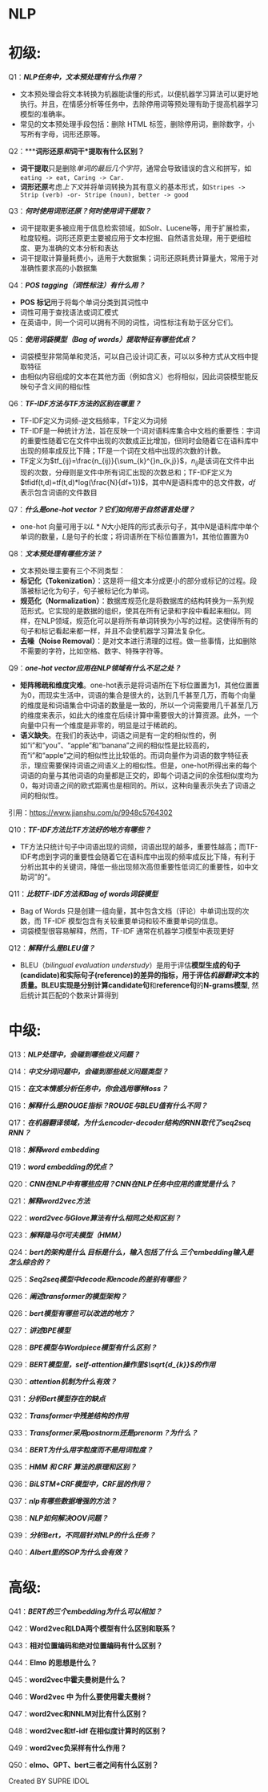 # NLP

# 初级:

Q1：***NLP任务中，文本预处理有什么作用？***

- 文本预处理会将文本转换为机器能读懂的形式，以便机器学习算法可以更好地执行。并且，在情感分析等任务中，去除停用词等预处理有助于提高机器学习模型的准确率。
- 常见的文本预处理手段包括：删除 HTML 标签，删除停用词，删除数字，小写所有字母，词形还原等。

Q2：*****词形还原*和*词干*提取有什么区别？**

- **词干提取**只是删除*单词的最后几个字符*，通常会导致错误的含义和拼写，如`eating -> eat, Caring -> Car.`
- **词形还原**考虑*上下文*并将单词转换为其有意义的基本形式，如`Stripes -> Strip (verb) -or- Stripe (noun), better -> good`

Q3：***何时使用词形还原？何时使用词干提取？***

- 词干提取更多被应用于信息检索领域，如Solr、Lucene等，用于扩展检索，粒度较粗。词形还原更主要被应用于文本挖掘、自然语言处理，用于更细粒度、更为准确的文本分析和表达
- 词干提取计算量耗费小，适用于大数据集；词形还原耗费计算量大，常用于对准确性要求高的小数据集

Q4：***POS tagging（词性标注）有什么用？***

- **POS 标记**用于将每个单词分类到其词性中
- 词性可用于查找语法或词汇模式
- 在英语中，同一个词可以拥有不同的词性，词性标注有助于区分它们。

Q5：***使用词袋模型（Bag of words）提取特征有哪些优点？***

- 词袋模型非常简单和灵活，可以自己设计词汇表，可以以多种方式从文档中提取特征
- 由相似内容组成的文本在其他方面（例如含义）也将相似，因此词袋模型能反映句子含义间的相似性

Q6：***TF-IDF方法与TF方法的区别在哪里？***

- TF-IDF定义为词频-逆文档频率，TF定义为词频
- TF-IDF是一种统计方法，旨在反映一个词对语料库集合中文档的重要性：字词的重要性随着它在文件中出现的次数成正比增加，但同时会随着它在语料库中出现的频率成反比下降；TF是一个词在文档中出现的次数的计数。
- TF定义为$tf_{ij}=\frac{n_{ij}}{\sum_{k}^{}n_{k,j}}$，$n_{ij}$是该词在文件中出现的次数，分母则是文件中所有词汇出现的次数总和；TF-IDF定义为$tfidf(t,d)=tf(t,d)*log(\frac{N}{df+1})$，其中$N$是语料库中的总文件数，$df$表示包含词语的文件数目

Q7：***什么是one-hot vector？它们如何用于自然语言处理？***

- one-hot 向量可用于以$L*N$大小矩阵的形式表示句子，其中$N$是语料库中单个单词的数量，$L$是句子的长度；将词语所在下标位置置为1，其他位置置为0

Q8：***文本预处理有哪些方法？***

- 文本预处理主要有三个不同类型：
- **标记化（Tokenization）**：这是将一组文本分成更小的部分或标记的过程。段落被标记化为句子，句子被标记化为单词。
- **规范化（Normalization）**：数据库规范化是将数据库的结构转换为一系列规范形式。它实现的是数据的组织，使其在所有记录和字段中看起来相似。同样，在NLP领域，规范化可以是将所有单词转换为小写的过程。这使得所有的句子和标记看起来都一样，并且不会使机器学习算法复杂化。
- **去噪（Noise Removal）**：是对文本进行清理的过程。做一些事情，比如删除不需要的字符，比如空格、数字、特殊字符等。

Q9：***one-hot vector应用在NLP领域有什么不足之处？***

- **矩阵稀疏和维度灾难**。one-hot表示是将词语所在下标位置置为1，其他位置置为0，而现实生活中，词语的集合是很大的，达到几千甚至几万，而每个向量的维度是和词语集合中词语的数量是一致的，所以一个词需要用几千甚至几万的维度来表示，如此大的维度在后续计算中需要很大的计算资源。此外，一个向量中只有一个维度是非零的，明显是过于稀疏的。
- **语义缺失**。在我们的表达中，词语之间是有一定的相似性的，例如“i”和“you”、“apple”和“banana”之间的相似性是比较高的，而“i”和“apple”之间的相似性比比较低的。而词向量作为词语的数字特征表示，理应需要保持词语之间语义上的相似性。但是，one-hot所得出来的每个词语的向量与其他词语的向量都是正交的，即每个词语之间的余弦相似度均为0，每对词语之间的欧式距离也是相同的。所以，这种向量表示失去了词语之间的相似性。

引用：https://www.jianshu.com/p/9948c5764302

Q10：***TF-IDF方法比TF方法好的地方有哪些？***

- TF方法只统计句子中词语出现的词频，词语出现的越多，重要性越高；而TF-IDF考虑到字词的重要性会随着它在语料库中出现的频率成反比下降，有利于分析出其中的关键词，降低一些出现频次高但重要性低词汇的重要性，如中文助词”的“。

Q11：***比较TF-IDF方法和Bag of words词袋模型***

- Bag of Words 只是创建一组向量，其中包含文档（评论）中单词出现的次数，而 TF-IDF 模型包含有关较重要单词和较不重要单词的信息。
- 词袋模型很容易解释，然而，TF-IDF 通常在机器学习模型中表现更好

Q12：***解释什么是BLEU值？***

- BLEU（*bilingual evaluation understudy*）是用于评估**模型生成的句子(candidate)**和**实际句子(reference)**的差异的指标，用于评估*机器翻译*文本的质量。BLEU实现是分别计算**candidate句**和**reference句**的**N-grams模型**, 然后统计其匹配的个数来计算得到

# 中级:

Q13：***NLP处理中，会碰到哪些歧义问题？***

Q14：***中文分词问题中，会碰到那些歧义问题类型？***

Q15：***在文本情感分析任务中，你会选用哪种loss？***

Q16：***解释什么是ROUGE指标？ROUGE与BLEU值有什么不同？***

Q17：***在机器翻译领域，为什么encoder-decoder结构的RNN取代了seq2seq RNN？***

Q18：***解释word embedding***

Q19：***word embedding的优点？***

Q20：***CNN在NLP中有哪些应用？CNN在NLP任务中应用的直觉是什么？***

Q21：***解释word2vec方法***

Q22：***word2vec与Glove算法有什么相同之处和区别？***

Q23：***解释隐马尔可夫模型（HMM）***

Q24：***bert的架构是什么 目标是什么，输入包括了什么 三个embedding输入是怎么综合的？***

Q25：***Seq2seq模型中decode和encode的差别有哪些？***

Q26：***阐述transformer的模型架构？***

Q26：***bert模型有哪些可以改进的地方？***

Q27：***讲述BPE模型***

Q28：***BPE模型与Wordpiece模型有什么区别？***

Q29：***BERT模型里，self-attention操作里$\sqrt{d_{k}}$的作用***

Q30：***attention机制为什么有效？***

Q31：***分析Bert模型存在的缺点***

Q32：***Transformer中残差结构的作用***

Q33：***Transformer采用postnorm还是prenorm？为什么？***

Q34：***BERT为什么用字粒度而不是用词粒度？***

Q35：***HMM 和 CRF 算法的原理和区别？***

Q36：***BiLSTM+CRF模型中，CRF层的作用？***

Q37：***nlp有哪些数据增强的方法？***

Q38：***NLP如何解决OOV问题？***

Q39：***分析Bert，不同层针对NLP的什么任务？***

Q40：***Albert里的SOP为什么会有效？***

# 高级:

Q41：***BERT的三个embedding为什么可以相加？***

Q42：**Word2vec和LDA两个模型有什么区别和联系？**

Q43：**相对位置编码和绝对位置编码有什么区别？**

Q44：**Elmo 的思想是什么？**

Q45：**word2vec中霍夫曼树是什么？**

Q46：**Word2vec 中 为什么要使用霍夫曼树？**

Q47：**word2vec和NNLM对比有什么区别？**

Q48：**word2vec和tf-idf 在相似度计算时的区别？**

Q49：**word2vec负采样有什么作用？**

Q50：**elmo、GPT、bert三者之间有什么区别？**

Created BY SUPRE IDOL